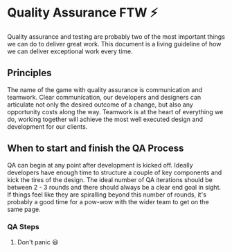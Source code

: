 # Quality Assurance FTW :zap:
Quality assurance and testing are probably two of the most important things we can do to deliver great work. This document is a living guideline of how we can deliver exceptional work every time.

## Principles
The name of the game with quality assurance is communication and teamwork. Clear communication, our developers and designers can articulate not only the desired outcome of a change, but also any opportunity costs along the way. Teamwork is at the heart of everything we do, working together will achieve the most well executed design and development for our clients.

## When to start and finish the QA Process
QA can begin at any point after development is kicked off. Ideally developers have enough time to structure a couple of key components and kick the tires of the design. The ideal number of QA iterations should be between 2 - 3 rounds and there should always be a clear end goal in sight. If things feel like they are spiralling beyond this number of rounds, it's probably a good time for a pow-wow with the wider team to get on the same page.

### QA Steps

1. Don't panic :smiley:
